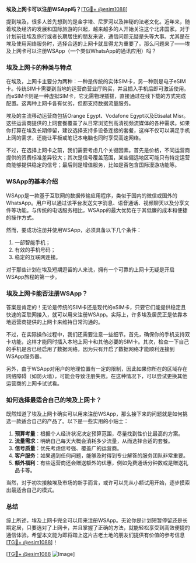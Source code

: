 **埃及上网卡可以注册WSApp吗？**[[TG💪+ @esim1088](https://t.me/s/esim1088)]

提到埃及，很多人首先想到的是金字塔、尼罗河以及神秘的法老文化。近年来，随着埃及经济的发展和国际旅游的兴起，越来越多的人开始关注这个北非国家。对于计划前往埃及旅行或者长期居住的朋友来说，通信问题无疑是头等大事。尤其是在埃及使用网络服务时，选择合适的上网卡就显得尤为重要了。那么问题来了——埃及上网卡可以注册WSApp（一个类似WhatsApp的通讯应用）吗？

### 埃及上网卡的种类与特点

在埃及，上网卡主要分为两种：一种是传统的实体SIM卡，另一种则是电子eSIM卡。传统SIM卡需要到当地的运营商营业厅购买，并且插入手机后即可激活使用。而eSIM卡则是一种虚拟SIM卡，它无需物理插拔，直接通过在线下载的方式完成配置。这两种上网卡各有优劣，但都支持数据流量服务。

埃及的主流移动运营商包括Orange Egypt、Vodafone Egypt以及Etisalat Misr。这些运营商提供的上网套餐覆盖了从日常浏览到高清视频流媒体的各种需求。如果你打算在埃及长期停留，建议选择支持多设备连接的套餐，这样不仅可以满足手机上网的需求，还能让平板或笔记本电脑也同时享受高速网络。

不过，在选择上网卡之前，我们需要考虑几个关键因素。首先是价格，不同运营商提供的资费标准差异较大；其次是信号覆盖范围，某些偏远地区可能只有特定运营商能够提供稳定的信号；最后则是增值服务，比如是否包含国际漫游功能等。

### WSApp的基本介绍

WSApp是一款基于互联网的数据传输应用程序，类似于国内的微信或国外的WhatsApp。用户可以通过该平台发送文字消息、语音通话、视频聊天以及分享文件等功能。与传统的电话服务相比，WSApp的最大优势在于其低廉的成本和便捷的操作方式。

然而，要成功注册并使用WSApp，必须具备以下几个条件：
1. 一部智能手机；
2. 有效的手机号码；
3. 稳定的互联网连接。

对于那些计划在埃及短期逗留的人来说，拥有一个可靠的上网卡无疑是开启WSApp旅程的第一步。

### 埃及上网卡能否注册WSApp？

答案是肯定的！无论是传统的SIM卡还是现代的eSIM卡，只要它们能提供稳定且快速的互联网接入，就可以用来注册WSApp。实际上，许多埃及居民正是依靠本地运营商提供的上网卡来维持日常沟通的。

不过，在实际操作过程中，我们还需要注意一些细节。首先，确保你的手机支持双卡功能，这样才能同时插入本地上网卡和其他必要的SIM卡。其次，检查一下自己的手机是否已经启用了数据网络，因为只有开启了数据网络才能顺利连接到WSApp服务器。

另外，由于WSApp对用户的地理位置有一定的限制，因此如果你所在的区域存在网络障碍（如防火墙），可能会导致注册失败。在这种情况下，可以尝试更换其他运营商的上网卡试试看。

### 如何选择最适合自己的埃及上网卡？

既然知道了埃及上网卡确实可以用来注册WSApp，那么接下来的问题就是如何挑选一款适合自己的产品了。以下是一些实用的小贴士：

1. **预算考量**：根据个人经济状况决定预算范围，尽量找到性价比最高的方案。
2. **流量需求**：明确自己每天大概会消耗多少流量，从而选择合适的套餐。
3. **信号质量**：优先考虑信号强、覆盖广的运营商。
4. **客户服务**：如果遇到任何问题，能够及时得到专业解答的服务团队非常重要。
5. **额外福利**：有些运营商还会赠送额外的优惠，例如免费通话分钟数或是赠送礼品卡等。

当然，对于初次接触埃及市场的新手而言，或许可以先从小额试用开始，逐步摸索出最适合自己的模式。

### 总结

综上所述，埃及上网卡完全可以用来注册WSApp。无论你是计划短暂停留还是长期定居，只要选对了上网卡，并且掌握了正确的方法，就能轻松享受到高效便捷的通信体验。希望本文能为即将踏上这片古老土地的朋友们提供有价值的参考信息[[TG💪+ @esim1088](https://t.me/s/esim1088)]！

[[TG💪+ @esim1088](https://t.me/s/esim1088) ![Image](https://i.postimg.cc/4NQfJmqS/Snipaste-2025-05-13-00-14-12.png)]